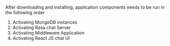 After downloading and installing, application components needs to be run in the following order

1. Activating MongoDB instances
2. Activating Rasa chat Server
3. Activating Middleware Application
4. Activating React JS chat UI
